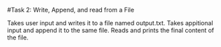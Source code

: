 #Task 2: Write, Append, and read from a File

Takes user input and writes it to a file named output.txt.
Takes appitional input and append it to the same file.
Reads and prints the final content of the file.
